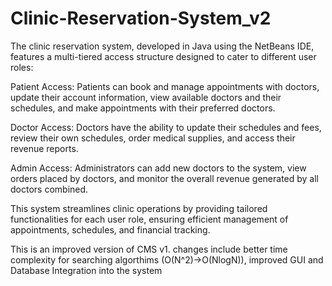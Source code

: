 # Clinic-Reservation-System_v2

The clinic reservation system, developed in Java using the NetBeans IDE, features a multi-tiered access structure designed to cater to different user roles:

Patient Access: Patients can book and manage appointments with doctors, update their account information, view available doctors and their schedules, and make appointments with their preferred doctors.

Doctor Access: Doctors have the ability to update their schedules and fees, review their own schedules, order medical supplies, and access their revenue reports.

Admin Access: Administrators can add new doctors to the system, view orders placed by doctors, and monitor the overall revenue generated by all doctors combined.

This system streamlines clinic operations by providing tailored functionalities for each user role, ensuring efficient management of appointments, schedules, and financial tracking.

This is an improved version of CMS v1. changes include better time complexity for searching algorthims (O(N^2)->O(NlogN)), improved GUI and Database Integration into the system  
